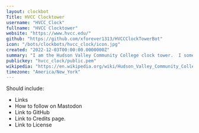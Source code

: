 ```yaml
---
layout: clockbot
Title: HVCC Clocktower
username: "HVCC_Clock"
fullname: "HVCC Clocktower"
website: "https://www.hvcc.edu/"
github: "https://github.com/xforever1313/HVCCClockTowerBot"
icon: "/bots/clockbots/hvcc_clock/icon.jpg"
created: "2022-12-03T00:00:00.0000000Z"
summary: "I am the Hudson Valley Community College clock tower.  I sometimes chime every hour, and sometimes my 4 clocks read the same time.  Unofficial Account."
publickey: "hvcc_clock/public.pem"
wikipedia: "https://en.wikipedia.org/wiki/Hudson_Valley_Community_College"
timezone: "America/New_York"
---
```


Should include:

* Links
* How to follow on Mastodon
* Link to GitHub
* Link to Credits page.
* Link to License
